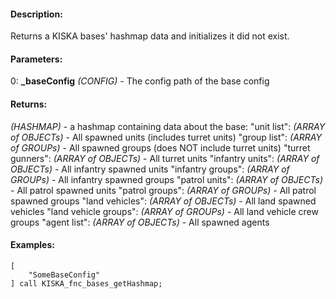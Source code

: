 #### Description:
Returns a KISKA bases' hashmap data and initializes it did not exist.

#### Parameters:
0: **_baseConfig** *(CONFIG)* - The config path of the base config

#### Returns:
*(HASHMAP)* - a hashmap containing data about the base:
    "unit list": *(ARRAY of OBJECTs)* - All spawned units (includes turret units)
    "group list": *(ARRAY of GROUPs)* - All spawned groups (does NOT include turret units)
    "turret gunners": *(ARRAY of OBJECTs)* - All turret units
    "infantry units": *(ARRAY of OBJECTs)* - All infantry spawned units
    "infantry groups": *(ARRAY of GROUPs)* - All infantry spawned groups
    "patrol units": *(ARRAY of OBJECTs)* - All patrol spawned units
    "patrol groups": *(ARRAY of GROUPs)* - All patrol spawned groups
    "land vehicles": *(ARRAY of OBJECTs)* - All land spawned vehicles
    "land vehicle groups": *(ARRAY of GROUPs)* - All land vehicle crew groups
    "agent list": *(ARRAY of OBJECTs)* - All spawned agents

#### Examples:
```sqf
[
    "SomeBaseConfig"
] call KISKA_fnc_bases_getHashmap;
```

